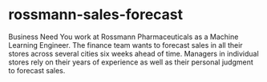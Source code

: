 # rossmann-sales-forecast
Business Need You work at Rossmann Pharmaceuticals as a Machine Learning Engineer. The finance team wants to forecast sales in all their stores across several cities six weeks ahead of time. Managers in individual stores rely on their years of experience as well as their personal judgment to forecast sales.
